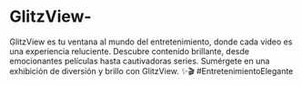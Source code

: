 # GlitzView-
GlitzView es tu ventana al mundo del entretenimiento, donde cada video es una experiencia reluciente. Descubre contenido brillante, desde emocionantes películas hasta cautivadoras series. Sumérgete en una exhibición de diversión y brillo con GlitzView. ✨🎬 #EntretenimientoElegante
